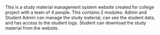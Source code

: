 This is a study material management system website created for college project with a team of 4 people.
This contains 2 modules: Admin and Student
Admin can manage the study material, can see the student data, and has access to the student logs.
Student can download the study material from the website.
